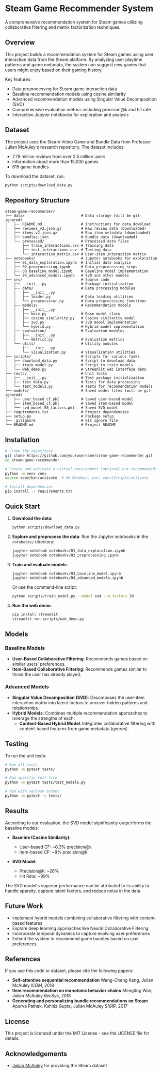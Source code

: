 # Steam Game Recommender System

A comprehensive recommendation system for Steam games utilizing collaborative filtering and matrix factorization techniques.

## Overview

This project builds a recommendation system for Steam games using user interaction data from the Steam platform. By analyzing user playtime patterns and game metadata, the system can suggest new games that users might enjoy based on their gaming history.

Key features:
- Data preprocessing for Steam game interaction data
- Baseline recommendation models using cosine similarity
- Advanced recommendation models using Singular Value Decomposition (SVD)
- Comprehensive evaluation metrics including precision@k and hit rate
- Interactive Jupyter notebooks for exploration and analysis

## Dataset

The project uses the Steam Video Game and Bundle Data from Professor Julian McAuley's research repository. The dataset includes:

- 7.79 million reviews from over 2.5 million users
- Information about more than 15,000 games
- 615 game bundles

To download the dataset, run:

```bash
python scripts/download_data.py
```

## Repository Structure

```
steam-game-recommender/
├── data/                          # Data storage (will be git-ignored)
│   ├── README.md                  # Instructions for data download
│   ├── reviews_v2.json.gz         # Raw review data (downloaded)
│   ├── items_v2.json.gz           # Raw item metadata (downloaded)
│   ├── bundles.json               # Bundle data (downloaded)
│   └── processed/                 # Processed data files
│       ├── train_interactions.csv # Training data
│       ├── test_interactions.csv  # Testing data
│       └── interaction_matrix.csv # User-item interaction matrix
├── notebooks/                     # Jupyter notebooks for exploration
│   ├── 01_data_exploration.ipynb  # Initial data analysis
│   ├── 02_preprocessing.ipynb     # Data preprocessing steps
│   ├── 03_baseline_model.ipynb    # Baseline model implementation
│   └── 04_advanced_models.ipynb   # SVD and other models
├── src/                           # Source code
│   ├── __init__.py                # Package initialization
│   ├── data/                      # Data processing modules
│   │   ├── __init__.py
│   │   ├── loader.py              # Data loading utilities
│   │   └── preprocessor.py        # Data preprocessing functions
│   ├── models/                    # Recommendation models
│   │   ├── __init__.py
│   │   ├── base.py                # Base model class
│   │   ├── cosine_similarity.py   # Cosine similarity model
│   │   ├── svd.py                 # SVD model implementation
│   │   └── hybrid.py              # Hybrid model implementation
│   ├── evaluation/                # Evaluation modules
│   │   ├── __init__.py
│   │   └── metrics.py             # Evaluation metrics
│   └── utils/                     # Utility modules
│       ├── __init__.py
│       └── visualization.py       # Visualization utilities
├── scripts/                       # Scripts for various tasks
│   ├── download_data.py           # Script to download data
│   ├── train_model.py             # Script to train models
│   └── web_demo.py                # Streamlit web interface demo
├── tests/                         # Unit tests
│   ├── __init__.py                # Test package initialization
│   ├── test_data.py               # Tests for data processing
│   └── test_models.py             # Tests for recommendation models
├── models/                        # Saved model files (will be git-ignored)
│   ├── user_based_cf.pkl          # Saved user-based model
│   ├── item_based_cf.pkl          # Saved item-based model
│   └── svd_model_50_factors.pkl   # Saved SVD model
├── requirements.txt               # Project dependencies
├── setup.py                       # Package setup
├── .gitignore                     # Git ignore file
└── README.md                      # Project README
```

## Installation

```bash
# Clone the repository
git clone https://github.com/yourusername/steam-game-recommender.git
cd steam-game-recommender

# Create and activate a virtual environment (optional but recommended)
python -m venv venv
source venv/bin/activate  # On Windows, use: venv\Scripts\activate

# Install dependencies
pip install -r requirements.txt
```

## Quick Start

1. **Download the data**:
   ```bash
   python scripts/download_data.py
   ```

2. **Explore and preprocess the data**:
   Run the Jupyter notebooks in the `notebooks/` directory:
   ```bash
   jupyter notebook notebooks/01_data_exploration.ipynb
   jupyter notebook notebooks/02_preprocessing.ipynb
   ```

3. **Train and evaluate models**:
   ```bash
   jupyter notebook notebooks/03_baseline_model.ipynb
   jupyter notebook notebooks/04_advanced_models.ipynb
   ```
   
   Or use the command-line script:
   ```bash
   python scripts/train_model.py --model svd --n_factors 50
   ```

4. **Run the web demo**:
   ```bash
   pip install streamlit
   streamlit run scripts/web_demo.py
   ```

## Models

### Baseline Models

- **User-Based Collaborative Filtering**: Recommends games based on similar users' preferences.
- **Item-Based Collaborative Filtering**: Recommends games similar to those the user has already played.

### Advanced Models

- **Singular Value Decomposition (SVD)**: Decomposes the user-item interaction matrix into latent factors to uncover hidden patterns and relationships.
- **Hybrid Models**: Combines multiple recommendation approaches to leverage the strengths of each:
  - **Content-Based Hybrid Model**: Integrates collaborative filtering with content-based features from game metadata (genres).

## Testing

To run the unit tests:

```bash
# Run all tests
python -m pytest tests/

# Run specific test file
python -m pytest tests/test_models.py

# Run with verbose output
python -m pytest -v tests/
```

## Results

According to our evaluation, the SVD model significantly outperforms the baseline models:

- **Baseline (Cosine Similarity)**:
  - User-based CF: ~0.3% precision@k
  - Item-based CF: ~8% precision@k

- **SVD Model**:
  - Precision@k: ~26%
  - Hit Rate: ~89%

The SVD model's superior performance can be attributed to its ability to handle sparsity, capture latent factors, and reduce noise in the data.

## Future Work

- Implement hybrid models combining collaborative filtering with content-based features
- Explore deep learning approaches like Neural Collaborative Filtering
- Incorporate temporal dynamics to capture evolving user preferences
- Extend the system to recommend game bundles based on user preferences

## References

If you use this code or dataset, please cite the following papers:

- **Self-attentive sequential recommendation** Wang-Cheng Kang, Julian McAuley *ICDM*, 2018
- **Item recommendation on monotonic behavior chains** Mengting Wan, Julian McAuley *RecSys*, 2018
- **Generating and personalizing bundle recommendations on Steam** Apurva Pathak, Kshitiz Gupta, Julian McAuley *SIGIR*, 2017

## License

This project is licensed under the MIT License - see the LICENSE file for details.

## Acknowledgements

- [Julian McAuley](https://cseweb.ucsd.edu/~jmcauley/) for providing the Steam dataset
